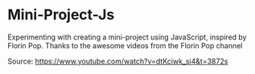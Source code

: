 # Mini-Project-Js

Experimenting with creating a mini-project using JavaScript, inspired by Florin Pop. Thanks to the awesome videos from the Florin Pop channel 
  
Source: https://www.youtube.com/watch?v=dtKciwk_si4&t=3872s
